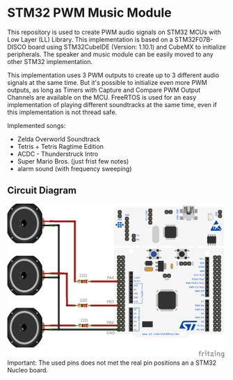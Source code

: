 # STM32 PWM Music Module

This repository is used to create PWM audio signals on STM32 MCUs with Low Layer (LL) Library. This implementation is based on a STM32F07B-DISCO board using STM32CubeIDE (Version: 1.10.1) and CubeMX to initialize peripherals.
The speaker and music module can be easily moved to any other STM32 implementation.

This implementation uses 3 PWM outputs to create up to 3 different audio signals at the same time. But it's possible to initialize even more PWM outputs, as long as Timers with Capture and Compare PWM Output Channels are available on the MCU. FreeRTOS is used for an easy implementation of playing different soundtracks at the same time, even if this implementation is not thread safe.

Implemented songs:
- Zelda Overworld Soundtrack
- Tetris + Tetris Ragtime Edition
- ACDC - Thunderstruck Intro
- Super Mario Bros. (just frist few notes)
- alarm sound (with frequency sweeping)

## Circuit Diagram
<img src="Fritzing/circuit.png" alt="Circuit with three speakers" width="500"/>
Important: The used pins does not met the real pin positions an a STM32 Nucleo board.
